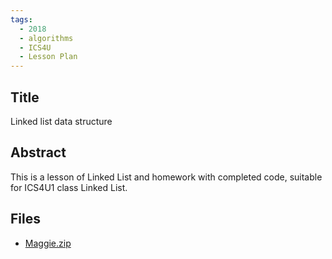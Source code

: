 ```yaml
---
tags:
  - 2018
  - algorithms
  - ICS4U
  - Lesson Plan
---
```

    
## Title

Linked list data structure

## Abstract

This is a lesson of Linked List and homework with completed code, suitable for ICS4U1 class Linked List.

## Files

- [Maggie.zip](https://www.russellgordon.ca/acse/cemc-cse-resources/resources/2018/Maggie_Xin/Maggie.zip)
